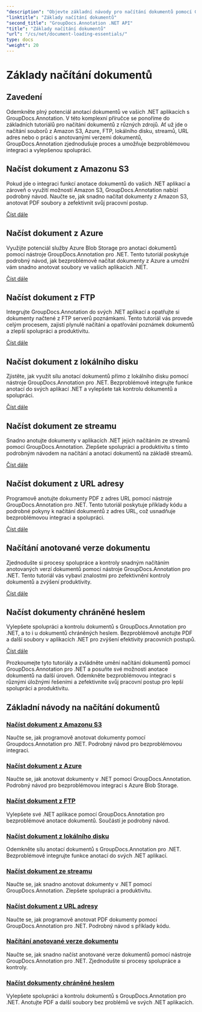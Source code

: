 ```yaml
---
"description": "Objevte základní návody pro načítání dokumentů pomocí GroupDocs.Annotation .NET. Bezproblémová integrace s Amazon S3, Azure, FTP, lokálním diskem, streamy a dalšími."
"linktitle": "Základy načítání dokumentů"
"second_title": "GroupDocs.Annotation .NET API"
"title": "Základy načítání dokumentů"
"url": "/cs/net/document-loading-essentials/"
type: docs
"weight": 20
---
```


# Základy načítání dokumentů

## Zavedení

Odemkněte plný potenciál anotací dokumentů ve vašich .NET aplikacích s GroupDocs.Annotation. V této komplexní příručce se ponoříme do základních tutoriálů pro načítání dokumentů z různých zdrojů. Ať už jde o načítání souborů z Amazon S3, Azure, FTP, lokálního disku, streamů, URL adres nebo o práci s anotovanými verzemi dokumentů, GroupDocs.Annotation zjednodušuje proces a umožňuje bezproblémovou integraci a vylepšenou spolupráci.

## Načíst dokument z Amazonu S3
Pokud jde o integraci funkcí anotace dokumentů do vašich .NET aplikací a zároveň o využití možností Amazon S3, GroupDocs.Annotation nabízí podrobný návod. Naučte se, jak snadno načítat dokumenty z Amazon S3, anotovat PDF soubory a zefektivnit svůj pracovní postup.

[Číst dále](./load-document-from-amazon-s3/)

## Načíst dokument z Azure
Využijte potenciál služby Azure Blob Storage pro anotaci dokumentů pomocí nástroje GroupDocs.Annotation pro .NET. Tento tutoriál poskytuje podrobný návod, jak bezproblémově načítat dokumenty z Azure a umožní vám snadno anotovat soubory ve vašich aplikacích .NET.

[Číst dále](./load-document-from-azure/)

## Načíst dokument z FTP
Integrujte GroupDocs.Annotation do svých .NET aplikací a opatřujte si dokumenty načtené z FTP serverů poznámkami. Tento tutoriál vás provede celým procesem, zajistí plynulé načítání a opatřování poznámek dokumentů a zlepší spolupráci a produktivitu.

[Číst dále](./load-document-from-ftp/)

## Načíst dokument z lokálního disku
Zjistěte, jak využít sílu anotací dokumentů přímo z lokálního disku pomocí nástroje GroupDocs.Annotation pro .NET. Bezproblémově integrujte funkce anotací do svých aplikací .NET a vylepšete tak kontrolu dokumentů a spolupráci.

[Číst dále](./load-document-from-local-disk/)

## Načíst dokument ze streamu
Snadno anotujte dokumenty v aplikacích .NET jejich načítáním ze streamů pomocí GroupDocs.Annotation. Zlepšete spolupráci a produktivitu s tímto podrobným návodem na načítání a anotaci dokumentů na základě streamů.

[Číst dále](./load-document-from-stream/)

## Načíst dokument z URL adresy
Programově anotujte dokumenty PDF z adres URL pomocí nástroje GroupDocs.Annotation pro .NET. Tento tutoriál poskytuje příklady kódu a podrobné pokyny k načítání dokumentů z adres URL, což usnadňuje bezproblémovou integraci a spolupráci.

[Číst dále](./load-document-from-url/)

## Načítání anotované verze dokumentu
Zjednodušte si procesy spolupráce a kontroly snadným načítáním anotovaných verzí dokumentů pomocí nástroje GroupDocs.Annotation pro .NET. Tento tutoriál vás vybaví znalostmi pro zefektivnění kontroly dokumentů a zvýšení produktivity.

[Číst dále](./loading-annotated-document-version/)

## Načíst dokumenty chráněné heslem
Vylepšete spolupráci a kontrolu dokumentů s GroupDocs.Annotation pro .NET, a to i u dokumentů chráněných heslem. Bezproblémově anotujte PDF a další soubory v aplikacích .NET pro zvýšení efektivity pracovních postupů.

[Číst dále](./load-password-protected-documents/)

Prozkoumejte tyto tutoriály a zvládněte umění načítání dokumentů pomocí GroupDocs.Annotation pro .NET a posuňte své možnosti anotace dokumentů na další úroveň. Odemkněte bezproblémovou integraci s různými úložnými řešeními a zefektivnite svůj pracovní postup pro lepší spolupráci a produktivitu.
## Základní návody na načítání dokumentů
### [Načíst dokument z Amazonu S3](./load-document-from-amazon-s3/)
Naučte se, jak programově anotovat dokumenty pomocí Groupdocs.Annotation pro .NET. Podrobný návod pro bezproblémovou integraci.
### [Načíst dokument z Azure](./load-document-from-azure/)
Naučte se, jak anotovat dokumenty v .NET pomocí GroupDocs.Annotation. Podrobný návod pro bezproblémovou integraci s Azure Blob Storage.
### [Načíst dokument z FTP](./load-document-from-ftp/)
Vylepšete své .NET aplikace pomocí GroupDocs.Annotation pro bezproblémové anotace dokumentů. Součástí je podrobný návod.
### [Načíst dokument z lokálního disku](./load-document-from-local-disk/)
Odemkněte sílu anotací dokumentů s GroupDocs.Annotation pro .NET. Bezproblémově integrujte funkce anotací do svých .NET aplikací.
### [Načíst dokument ze streamu](./load-document-from-stream/)
Naučte se, jak snadno anotovat dokumenty v .NET pomocí GroupDocs.Annotation. Zlepšete spolupráci a produktivitu.
### [Načíst dokument z URL adresy](./load-document-from-url/)
Naučte se, jak programově anotovat PDF dokumenty pomocí GroupDocs.Annotation pro .NET. Podrobný návod s příklady kódu.
### [Načítání anotované verze dokumentu](./loading-annotated-document-version/)
Naučte se, jak snadno načíst anotované verze dokumentů pomocí nástroje GroupDocs.Annotation pro .NET. Zjednodušte si procesy spolupráce a kontroly.
### [Načíst dokumenty chráněné heslem](./load-password-protected-documents/)
Vylepšete spolupráci a kontrolu dokumentů s GroupDocs.Annotation pro .NET. Anotujte PDF a další soubory bez problémů ve svých .NET aplikacích.